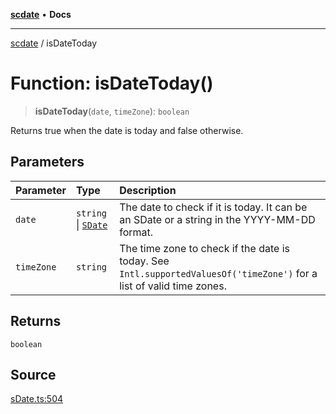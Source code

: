 [**scdate**](../README.md) • **Docs**

---

[scdate](../README.md) / isDateToday

# Function: isDateToday()

> **isDateToday**(`date`, `timeZone`): `boolean`

Returns true when the date is today and false otherwise.

## Parameters

| Parameter  | Type                                       | Description                                                                                                           |
| :--------- | :----------------------------------------- | :-------------------------------------------------------------------------------------------------------------------- |
| `date`     | `string` \| [`SDate`](../classes/SDate.md) | The date to check if it is today. It can be an SDate or a string in the YYYY-MM-DD format.                            |
| `timeZone` | `string`                                   | The time zone to check if the date is today. See `Intl.supportedValuesOf('timeZone')` for a list of valid time zones. |

## Returns

`boolean`

## Source

[sDate.ts:504](https://github.com/ericvera/scdate/blob/main/src/sDate.ts#L504)
